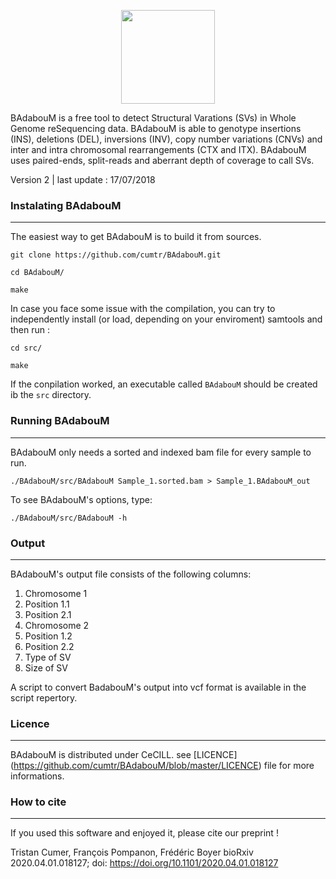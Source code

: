 <p align="center">
  <a>
    <img height="150" src="logo/BAdabouM_logo.png">
  </a>
</p>

BAdabouM is a free tool to detect Structural Varations (SVs) in Whole Genome reSequencing data.
BAdabouM is able to genotype insertions (INS), deletions (DEL), inversions (INV), copy number variations (CNVs) and inter and intra chromosomal rearrangements (CTX and ITX).
BAdabouM uses paired-ends, split-reads and aberrant depth of coverage to call SVs.

Version 2 | last update : 17/07/2018


### Instalating BAdabouM
------------------------

The easiest way to get BAdabouM is to build it from sources.

```
git clone https://github.com/cumtr/BAdabouM.git

cd BAdabouM/

make
```
In case you face some issue with the compilation, you can try to independently install (or load, depending on your enviroment) samtools and then run :

```
cd src/

make
```
If the conpilation worked, an executable called `BAdabouM` should be created ib the `src` directory.



### Running BAdabouM
--------------------

BAdabouM only needs a sorted and indexed bam file for every sample to run. 

`./BAdabouM/src/BAdabouM Sample_1.sorted.bam > Sample_1.BAdabouM_out`


To see BAdabouM's options, type:

`./BAdabouM/src/BAdabouM -h`



### Output
----------

BAdabouM's output file consists of the following columns:

1. Chromosome 1
2. Position 1.1
3. Position 2.1
4. Chromosome 2
5. Position 1.2
6. Position 2.2
7. Type of SV
8. Size of SV

A script to convert BadabouM's output into vcf format is available in the script repertory.

### Licence
-----------

BAdabouM is distributed under CeCILL.
see [LICENCE] (https://github.com/cumtr/BAdabouM/blob/master/LICENCE) file for more informations.

### How to cite
-----------

If you used this software and enjoyed it, please cite our preprint !

Tristan Cumer, François Pompanon, Frédéric Boyer
bioRxiv 2020.04.01.018127; doi: https://doi.org/10.1101/2020.04.01.018127
